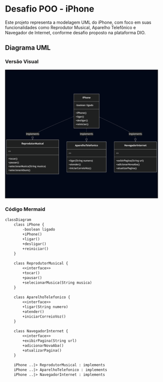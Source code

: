 # Desafio POO - iPhone

Este projeto representa a modelagem UML do iPhone, com foco em suas funcionalidades como Reprodutor Musical, Aparelho Telefônico e Navegador de Internet, conforme desafio proposto na plataforma DIO.

## Diagrama UML

### Versão Visual

![Diagrama UML do iPhone](images/diagrama-iphone.png)

### Código Mermaid
```mermaid
classDiagram
    class iPhone {
        -boolean ligado
        +iPhone()
        +ligar()
        +desligar()
        +reiniciar()
    }
    
    class ReprodutorMusical {
        <<interface>>
        +tocar()
        +pausar()
        +selecionarMusica(String musica)
    }
    
    class AparelhoTelefonico {
        <<interface>>
        +ligar(String numero)
        +atender()
        +iniciarCorreioVoz()
    }
    
    class NavegadorInternet {
        <<interface>>
        +exibirPagina(String url)
        +adicionarNovaAba()
        +atualizarPagina()
    }
    
    iPhone ..|> ReprodutorMusical : implements
    iPhone ..|> AparelhoTelefonico : implements
    iPhone ..|> NavegadorInternet : implements
```
